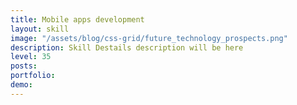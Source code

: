 ```yaml
---
title: Mobile apps development
layout: skill
image: "/assets/blog/css-grid/future_technology_prospects.png"
description: Skill Destails description will be here
level: 35
posts: 
portfolio: 
demo: 
---
```


